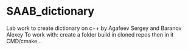 # SAAB_dictionary
Lab work to create dictionary on c++ by Agafeev Sergey and Baranov Alexey
To work with: create a folder build in cloned repos then in it CMD/cmake ..
